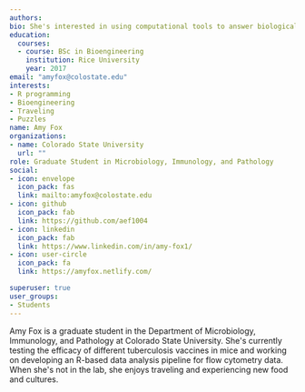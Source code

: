 ```yaml
---
authors:
bio: She's interested in using computational tools to answer biological questions.
education:
  courses:
  - course: BSc in Bioengineering
    institution: Rice University
    year: 2017
email: "amyfox@colostate.edu"
interests:
- R programming
- Bioengineering
- Traveling
- Puzzles
name: Amy Fox
organizations:
- name: Colorado State University
  url: ""
role: Graduate Student in Microbiology, Immunology, and Pathology
social:
- icon: envelope
  icon_pack: fas
  link: mailto:amyfox@colostate.edu
- icon: github
  icon_pack: fab
  link: https://github.com/aef1004
- icon: linkedin
  icon_pack: fab
  link: https://www.linkedin.com/in/amy-fox1/
- icon: user-circle
  icon_pack: fa
  link: https://amyfox.netlify.com/

superuser: true
user_groups:
- Students
---
```


Amy Fox is a graduate student in the Department of Microbiology, Immunology, and Pathology at Colorado State University. She's currently testing the efficacy of different tuberculosis vaccines in mice and working on developing an R-based data analysis pipeline for flow cytometry data. When she's not in the lab, she enjoys traveling and experiencing new food and cultures.